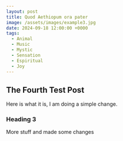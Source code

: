```yaml
---  
layout: post  
title: Quod Aethiopum ora pater  
image: /assets/images/example3.jpg
date: 2024-09-18 12:00:00 +0000
tags:  
  - Animal  
  - Music  
  - Mystic  
  - Sensation  
  - Espiritual  
  - Joy  
---
```


## The Fourth Test Post 

Here is what it is, I am doing a simple change.

### Heading 3

More stuff and made some changes